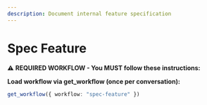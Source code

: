 ```yaml
---
description: Document internal feature specification
---
```


# Spec Feature

⚠️ **REQUIRED WORKFLOW - You MUST follow these instructions:**

**Load workflow via get_workflow (once per conversation):**
```typescript
get_workflow({ workflow: "spec-feature" })
```
